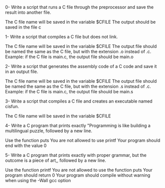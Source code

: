 0- Write a script that runs a C file through the preprocessor and save the result into another file.

The C file name will be saved in the variable $CFILE
The output should be saved in the file c

1- Write a script that compiles a C file but does not link.

The C file name will be saved in the variable $CFILE
The output file should be named the same as the C file, but with the extension .o instead of .c.
Example: if the C file is main.c, the output file should be main.o

2- Write a script that generates the assembly code of a C code and save it in an output file.

The C file name will be saved in the variable $CFILE
The output file should be named the same as the C file, but with the extension .s instead of .c.
Example: if the C file is main.c, the output file should be main.s

3- Write a script that compiles a C file and creates an executable named cisfun.

The C file name will be saved in the variable $CFILE

4- Write a C program that prints exactly "Programming is like building a multilingual puzzle, followed by a new line.

Use the function puts
You are not allowed to use printf
Your program should end with the value 0

5- Write a C program that prints exactly with proper grammar, but the outcome is a piece of art,, followed by a new line.

Use the function printf
You are not allowed to use the function puts
Your program should return 0
Your program should compile without warning when using the -Wall gcc option


